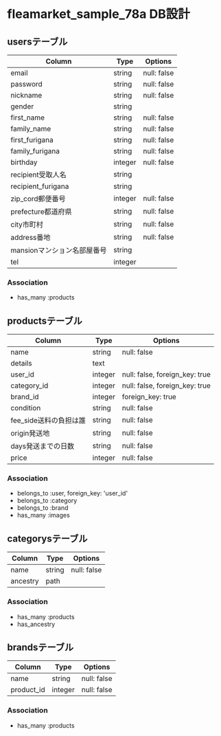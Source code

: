 # fleamarket_sample_78a DB設計
## usersテーブル
|Column|Type|Options|
|------|----|-------|
|email|string|null: false|
|password|string|null: false|
|nickname|string|null: false|
|gender|string||
|first_name|string|null: false|
|family_name|string|null: false|
|first_furigana|string|null: false|
|family_furigana|string|null: false|
|birthday|integer|null: false|
|recipient受取人名|string||
|recipient_furigana|string||
|zip_cord郵便番号|integer|null: false|
|prefecture都道府県|string|null: false|
|city市町村|string|null: false|
|address番地|string|null: false|
|mansionマンション名部屋番号|string||
|tel|integer||
### Association
- has_many :products

## productsテーブル
|Column|Type|Options|
|------|----|-------|
|name|string|null: false|
|details|text||
|user_id|integer|null: false, foreign_key: true|
|category_id|integer|null: false, foreign_key: true|
|brand_id|integer|foreign_key: true|
|condition|string|null: false|
|fee_side送料の負担は誰|string|null: false|
|origin発送地|string|null: false|
|days発送までの日数|string|null: false|
|price|integer|null: false|
### Association
- belongs_to :user, foreign_key: 'user_id'
- belongs_to :category
- belongs_to :brand
- has_many :images

## categorysテーブル
|Column|Type|Options|
|------|----|-------|
|name|string|null: false|
|ancestry|path||
### Association
- has_many :products
- has_ancestry

## brandsテーブル
|Column|Type|Options|
|------|----|-------|
|name|string|null: false|
|product_id|integer|null: false|
### Association
- has_many :products


